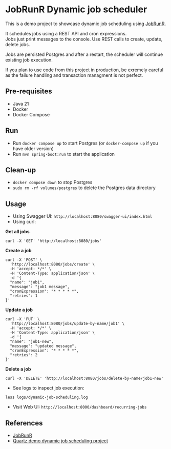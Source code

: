 # JobRunR Dynamic job scheduler

This is a demo project to showcase dynamic job scheduling using [JobRunR](https://www.jobrunr.io/en/).

It schedules jobs using a REST API and cron expressions.  
Jobs just print messages to the console.
Use REST calls to create, update, delete jobs.  

Jobs are persisted Postgres and after a restart, the scheduler will continue existing job execution.  

If you plan to use code from this project in production, be exremely careful as the failure handling and transaction managment is not perfect.  

## Pre-requisites

- Java 21  
- Docker  
- Docker Compose  

## Run

- Run `docker compose up` to start Postgres (or `docker-compose up` if you have older version)
- Run `mvn spring-boot:run` to start the application

## Clean-up
- `docker compose down` to stop Postgres
- `sudo rm -rf volumes/postgres` to delete the Postgres data directory

## Usage

- Using Swagger UI: `http://localhost:8080/swagger-ui/index.html`
- Using curl:

**Get all jobs**
```shell
curl -X 'GET' 'http://localhost:8080/jobs'
```

**Create a job**
```shell
curl -X 'POST' \
  'http://localhost:8080/jobs/create' \
  -H 'accept: */*' \
  -H 'Content-Type: application/json' \
  -d '{
  "name": "job1",
  "message": "job1 message",
  "cronExpression": "* * * * *",
  "retries": 1
}'
```

**Update a job**
```shell
curl -X 'PUT' \
  'http://localhost:8080/jobs/update-by-name/job1' \
  -H 'accept: */*' \
  -H 'Content-Type: application/json' \
  -d '{
  "name": "job1-new",
  "message": "updated message",
  "cronExpression": "* * * * *",
  "retries": 2
}'
```

**Delete a job**
```shell
curl -X 'DELETE' 'http://localhost:8080/jobs/delete-by-name/job1-new' 
```


- See logs to inspect job execution:
```shell
less logs/dynamic-job-scheduling.log
```

- Visit Web UI: `http://localhost:8000/dashboard/recurring-jobs`



## References
- [JobRunR](https://www.jobrunr.io/en/)
- [Quartz demo dynamic job scheduling project](https://github.com/sanjay035/Dynamic-Job-Scheduler)
